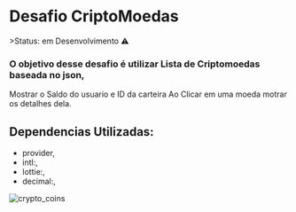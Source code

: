 <h1>Desafio CriptoMoedas</h1>
 >Status: em Desenvolvimento ⚠️

### O objetivo desse desafio é utilizar Lista de Criptomoedas baseada no json,
Mostrar o Saldo do usuario e ID da carteira
Ao Clicar em uma moeda motrar os detalhes dela.

## Dependencias Utilizadas:
+ provider,
+ intl:,
+ lottie:,
+ decimal:,

![crypto_coins](https://user-images.githubusercontent.com/98062365/172922155-a5b0a248-351f-4afa-aa0b-87f69d641bef.gif)
